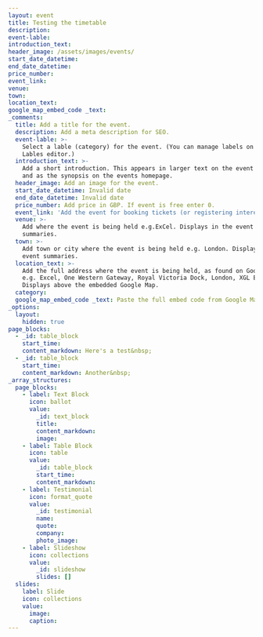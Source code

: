 ```yaml
---
layout: event
title: Testing the timetable
description:
event-lable:
introduction_text:
header_image: /assets/images/events/
start_date_datetime:
end_date_datetime:
price_number:
event_link:
venue:
town:
location_text:
google_map_embed_code _text:
_comments:
  title: Add a title for the event.
  description: Add a meta description for SEO.
  event-lable: >-
    Select a lable (category) for the event. (You can manage labels on the Event
    Lables editor.)
  introduction_text: >-
    Add a short introduction. This appears in larger text on the event listing
    and as the synopsis on the events homepage.
  header_image: Add an image for the event.
  start_date_datetime: Invalid date
  end_date_datetime: Invalid date
  price_number: Add price in GBP. If event is free enter 0.
  event_link: 'Add the event for booking tickets (or registering interest, etc).'
  venue: >-
    Add where the event is being held e.g.ExCel. Displays in the event
    summaries.
  town: >-
    Add town or city where the event is being held e.g. London. Displays in the
    event summaries.
  location_text: >-
    Add the full address where the event is being held, as found on Google Maps
    e.g. Excel, One Western Gateway, Royal Victoria Dock, London, XGL E16 1XL.
    Displays above the embedded Google Map.
  category:
  google_map_embed_code _text: Paste the full embed code from Google Maps.
_options:
  layout:
    hidden: true
page_blocks:
  - _id: table_block
    start_time:
    content_markdown: Here's a test&nbsp;
  - _id: table_block
    start_time:
    content_markdown: Another&nbsp;
_array_structures:
  page_blocks:
    - label: Text Block
      icon: ballot
      value:
        _id: text_block
        title:
        content_markdown:
        image:
    - label: Table Block
      icon: table
      value:
        _id: table_block
        start_time:
        content_markdown:
    - label: Testimonial
      icon: format_quote
      value:
        _id: testimonial
        name:
        quote:
        company:
        photo_image:
    - label: Slideshow
      icon: collections
      value:
        _id: slideshow
        slides: []
  slides:
    label: Slide
    icon: collections
    value:
      image:
      caption:
---
```


